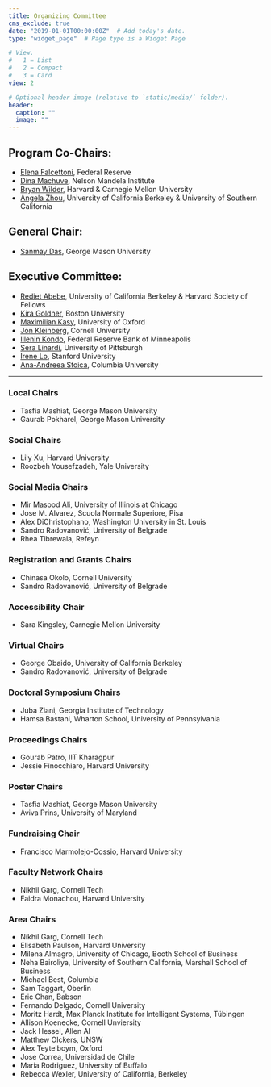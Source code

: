 ```yaml
---
title: Organizing Committee
cms_exclude: true
date: "2019-01-01T00:00:00Z"  # Add today's date.
type: "widget_page"  # Page type is a Widget Page

# View.
#   1 = List
#   2 = Compact
#   3 = Card
view: 2

# Optional header image (relative to `static/media/` folder).
header:
  caption: ""
  image: ""
---
```


## Program Co-Chairs:

- [Elena Falcettoni](https://www.elenafalcettoni.com/), Federal Reserve
- [Dina Machuve](https://nm-aist.ac.tz/index.php/dina), Nelson Mandela Institute
- [Bryan Wilder](https://bryanwilder.github.io/), Harvard & Carnegie Mellon University
- [Angela Zhou](https://angelamzhou.github.io/), University of California Berkeley & University of Southern California

## General Chair:
- [Sanmay Das](https://cs.gmu.edu/~sanmay/), George Mason University

## Executive Committee:
- [Rediet Abebe](https://www.cs.cornell.edu/~red/), University of California Berkeley & Harvard Society of Fellows
- [Kira Goldner](https://www.kiragoldner.com/), Boston University
- [Maximilian Kasy](https://maxkasy.github.io/home/), University of Oxford
- [Jon Kleinberg](https://www.cs.cornell.edu/home/kleinber/), Cornell University
- [Illenin Kondo](https://www.illenin.com/), Federal Reserve Bank of Minneapolis
- [Sera Linardi](http://www.linardi.gspia.pitt.edu/), University of Pittsburgh
- [Irene Lo](https://sites.google.com/view/irene-lo), Stanford University
- [Ana-Andreea Stoica](http://www.columbia.edu/~as5001/), Columbia University

- - -

### Local Chairs
- Tasfia Mashiat, George Mason University
- Gaurab Pokharel, George Mason University

### Social Chairs
- Lily Xu, Harvard University
- Roozbeh Yousefzadeh, Yale University

### Social Media Chairs
- Mir Masood Ali, University of Illinois at Chicago
- Jose M. Alvarez, Scuola Normale Superiore, Pisa
- Alex DiChristophano, Washington University in St. Louis
- Sandro Radovanović, University of Belgrade
- Rhea Tibrewala, Refeyn

### Registration and Grants Chairs
- Chinasa Okolo, Cornell University
- Sandro Radovanović, University of Belgrade

### Accessibility Chair
- Sara Kingsley, Carnegie Mellon University

### Virtual Chairs
- George Obaido, University of California Berkeley
- Sandro Radovanović, University of Belgrade

### Doctoral Symposium Chairs
- Juba Ziani, Georgia Institute of Technology
- Hamsa Bastani, Wharton School, University of Pennsylvania

### Proceedings Chairs
- Gourab Patro, IIT Kharagpur
- Jessie Finocchiaro, Harvard University

### Poster Chairs
- Tasfia Mashiat, George Mason University
- Aviva Prins, University of Maryland

### Fundraising Chair
- Francisco Marmolejo-Cossio, Harvard University

### Faculty Network Chairs
- Nikhil Garg, Cornell Tech
- Faidra Monachou, Harvard University

### Area Chairs
- Nikhil Garg, Cornell Tech
- Elisabeth Paulson, Harvard University
- Milena Almagro, University of Chicago, Booth School of Business
- Neha Bairoliya, University of Southern California, Marshall School of Business
- Michael Best, Columbia
- Sam Taggart, Oberlin
- Eric Chan, Babson
- Fernando Delgado, Cornell University
- Moritz Hardt, Max Planck Institute for Intelligent Systems, Tübingen
- Allison Koenecke, Cornell Unviersity
- Jack Hessel, Allen AI 
- Matthew Olckers, UNSW
- Alex Teytelboym, Oxford
- Jose Correa, Universidad de Chile
- Maria Rodriguez, University of Buffalo
- Rebecca Wexler, University of California, Berkeley 
